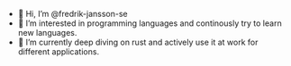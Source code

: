 - 👋 Hi, I’m @fredrik-jansson-se
- 👀 I’m interested in programming languages and continously try to learn new languages.
- 🌱 I’m currently deep diving on rust and actively use it at work for different applications.


<!---
fredrik-jansson-se/fredrik-jansson-se is a ✨ special ✨ repository because its `README.md` (this file) appears on your GitHub profile.
You can click the Preview link to take a look at your changes.

- 💞️ I’m looking to collaborate on ...
- 📫 How to reach me ...
--->
